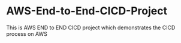 # AWS-End-to-End-CICD-Project
This is AWS END to END CICD project which demonstrates the CICD process on AWS 
